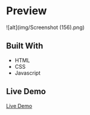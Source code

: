 # Preview

![alt](img/Screenshot (156).png)

## Built With

- HTML
- CSS
- Javascript

## Live Demo

[Live Demo](https://jide-nna-guessing-game.netlify.app/)
